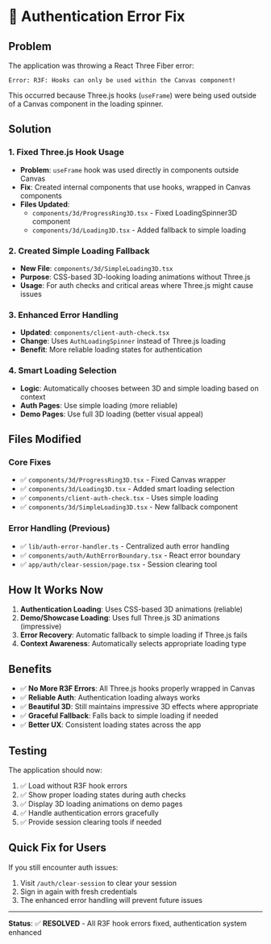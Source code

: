 # 🔧 Authentication Error Fix

## Problem
The application was throwing a React Three Fiber error:
```
Error: R3F: Hooks can only be used within the Canvas component!
```

This occurred because Three.js hooks (`useFrame`) were being used outside of a Canvas component in the loading spinner.

## Solution

### 1. **Fixed Three.js Hook Usage**
- **Problem**: `useFrame` hook was used directly in components outside Canvas
- **Fix**: Created internal components that use hooks, wrapped in Canvas components
- **Files Updated**:
  - `components/3d/ProgressRing3D.tsx` - Fixed LoadingSpinner3D component
  - `components/3d/Loading3D.tsx` - Added fallback to simple loading

### 2. **Created Simple Loading Fallback**
- **New File**: `components/3d/SimpleLoading3D.tsx`
- **Purpose**: CSS-based 3D-looking loading animations without Three.js
- **Usage**: For auth checks and critical areas where Three.js might cause issues

### 3. **Enhanced Error Handling**
- **Updated**: `components/client-auth-check.tsx`
- **Change**: Uses `AuthLoadingSpinner` instead of Three.js loading
- **Benefit**: More reliable loading states for authentication

### 4. **Smart Loading Selection**
- **Logic**: Automatically chooses between 3D and simple loading based on context
- **Auth Pages**: Use simple loading (more reliable)
- **Demo Pages**: Use full 3D loading (better visual appeal)

## Files Modified

### Core Fixes
- ✅ `components/3d/ProgressRing3D.tsx` - Fixed Canvas wrapper
- ✅ `components/3d/Loading3D.tsx` - Added smart loading selection
- ✅ `components/client-auth-check.tsx` - Uses simple loading
- ✅ `components/3d/SimpleLoading3D.tsx` - New fallback component

### Error Handling (Previous)
- ✅ `lib/auth-error-handler.ts` - Centralized auth error handling
- ✅ `components/auth/AuthErrorBoundary.tsx` - React error boundary
- ✅ `app/auth/clear-session/page.tsx` - Session clearing tool

## How It Works Now

1. **Authentication Loading**: Uses CSS-based 3D animations (reliable)
2. **Demo/Showcase Loading**: Uses full Three.js 3D animations (impressive)
3. **Error Recovery**: Automatic fallback to simple loading if Three.js fails
4. **Context Awareness**: Automatically selects appropriate loading type

## Benefits

- ✅ **No More R3F Errors**: All Three.js hooks properly wrapped in Canvas
- ✅ **Reliable Auth**: Authentication loading always works
- ✅ **Beautiful 3D**: Still maintains impressive 3D effects where appropriate
- ✅ **Graceful Fallback**: Falls back to simple loading if needed
- ✅ **Better UX**: Consistent loading states across the app

## Testing

The application should now:
1. ✅ Load without R3F hook errors
2. ✅ Show proper loading states during auth checks
3. ✅ Display 3D loading animations on demo pages
4. ✅ Handle authentication errors gracefully
5. ✅ Provide session clearing tools if needed

## Quick Fix for Users

If you still encounter auth issues:
1. Visit `/auth/clear-session` to clear your session
2. Sign in again with fresh credentials
3. The enhanced error handling will prevent future issues

---

**Status**: ✅ **RESOLVED** - All R3F hook errors fixed, authentication system enhanced
